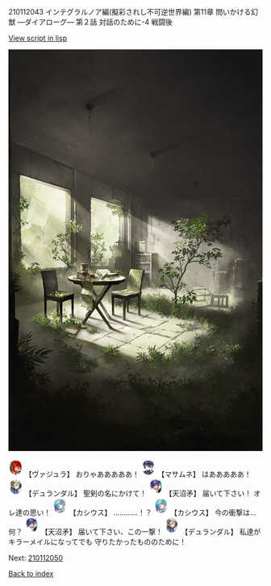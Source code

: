 210112043 インテグラルノア編(擬彩されし不可逆世界編) 第11章 問いかける幻獣 ―ダイアローグ― 第２話 対話のために-4 戦闘後

[View script in lisp](../scripts/210112043.txt)

![in_underground_world_room.png](../images/backgrounds/in_underground_world_room.png)

<img src="../images/units/3500511.png" alt="3500511.png" height="34"/>
【ヴァジュラ】
おりゃあああああ！

<img src="../images/units/3100111.png" alt="3100111.png" height="34"/>
【マサムネ】
はあああああ！

<img src="../images/units/1100341.png" alt="1100341.png" height="34"/>
【デュランダル】
聖剣の名にかけて！

<img src="../images/units/1300431.png" alt="1300431.png" height="34"/>
【天沼矛】
届いて下さい！
オレ達の思い！

<img src="../images/units/5303111.png" alt="5303111.png" height="34"/>
【カシウス】
…………！？

<img src="../images/units/5303111.png" alt="5303111.png" height="34"/>
【カシウス】
今の衝撃は…何？

<img src="../images/units/1300431.png" alt="1300431.png" height="34"/>
【天沼矛】
届いて下さい、この一撃！

<img src="../images/units/1100341.png" alt="1100341.png" height="34"/>
【デュランダル】
私達がキラーメイルになってでも
守りたかったもののために！

Next: [210112050](210112050.md)

[Back to index](index.md)
